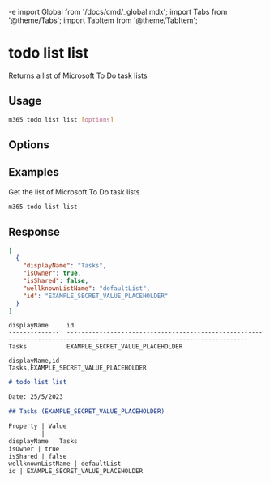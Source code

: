 -e <!-- DISCLAIMER: All secrets, passwords, and sensitive values in this document are examples only and not real credentials. -->
import Global from '/docs/cmd/_global.mdx';
import Tabs from '@theme/Tabs';
import TabItem from '@theme/TabItem';

# todo list list

Returns a list of Microsoft To Do task lists

## Usage

```sh
m365 todo list list [options]
```

## Options

<Global />

## Examples

Get the list of Microsoft To Do task lists

```sh
m365 todo list list
```

## Response

<Tabs>
  <TabItem value="JSON">

  ```json
  [
    {
      "displayName": "Tasks",
      "isOwner": true,
      "isShared": false,
      "wellknownListName": "defaultList",
      "id": "EXAMPLE_SECRET_VALUE_PLACEHOLDER"
    }
  ]
  ```

  </TabItem>
  <TabItem value="Text">

  ```text
  displayName     id                                                                                                      
  --------------  ------------------------------------------------------------------------------------------------------------------------
  Tasks           EXAMPLE_SECRET_VALUE_PLACEHOLDER
  ```

  </TabItem>
  <TabItem value="CSV">

  ```csv
  displayName,id
  Tasks,EXAMPLE_SECRET_VALUE_PLACEHOLDER
  ```

  </TabItem>
  <TabItem value="Markdown">

  ```md
  # todo list list

  Date: 25/5/2023

  ## Tasks (EXAMPLE_SECRET_VALUE_PLACEHOLDER)
  
  Property | Value
  ---------|-------
  displayName | Tasks
  isOwner | true
  isShared | false
  wellknownListName | defaultList
  id | EXAMPLE_SECRET_VALUE_PLACEHOLDER
  ```

  </TabItem>
</Tabs>
